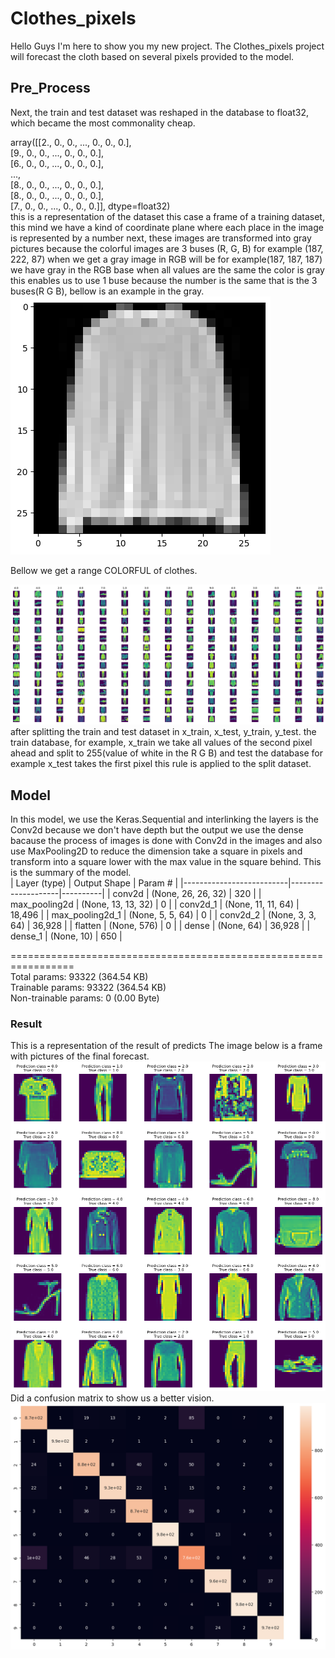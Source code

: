 # Clothes_pixels
Hello Guys I'm here to show you my new project. The Clothes_pixels project will forecast the cloth based on several pixels provided to the model.
## Pre_Process
Next, the train and test dataset was reshaped in the database to float32, which became the most commonality cheap.<br>

array([[2., 0., 0., ..., 0., 0., 0.],<br>
       [9., 0., 0., ..., 0., 0., 0.],<br>
       [6., 0., 0., ..., 0., 0., 0.],<br>
       ...,<br>
       [8., 0., 0., ..., 0., 0., 0.],<br>
       [8., 0., 0., ..., 0., 0., 0.],<br>
       [7., 0., 0., ..., 0., 0., 0.]], dtype=float32)<br>
this is a representation of the dataset this case a frame of a training dataset, this mind we have a kind of coordinate plane where each place in the image is represented by a number 
next, these images are transformed into gray pictures because the colorful images are 3 buses (R, G, B) for example (187, 222, 87) when we get a gray image in RGB will be for example(187, 187, 187)
we have gray in the RGB base when all values are the same the color is gray this enables us to use 1 buse because the number is the same that is the 3 buses(R G B), bellow is an example in the gray.<br>
![cloth_gray](https://github.com/lucasfreire01/Clothes_pixels/blob/f04a0014fe5c316eceb55e180529ce8a2ecf68f5/download.png)<br>

Bellow we get a range COLORFUL of clothes.<br>

![colorful_range](https://github.com/lucasfreire01/Clothes_pixels/blob/main/download1.png)<br>
after splitting the train and test dataset in x_train, x_test, y_train, y_test. the train database, for example, x_train we take all values of the second pixel ahead and split to 255(value of white in the R G B) and test the database for example x_test takes the first pixel this rule is applied to the split dataset.
## Model
In this model, we use the Keras.Sequential and interlinking the layers is the Conv2d because we don't have depth but the output we use the dense bacause the process of images is done with Conv2d in the images and also use MaxPooling2D to reduce the dimension take a square in pixels and transform into a square lower with the max value in the square behind. This is the summary of the model.<br>
| Layer (type)             | Output Shape       | Param #  |
|--------------------------|--------------------|----------|
| conv2d                   | (None, 26, 26, 32)  | 320      |
| max_pooling2d            | (None, 13, 13, 32)  | 0        |
| conv2d_1                 | (None, 11, 11, 64)  | 18,496   |
| max_pooling2d_1          | (None, 5, 5, 64)    | 0        |
| conv2d_2                 | (None, 3, 3, 64)    | 36,928   |
| flatten                  | (None, 576)        | 0        |
| dense                    | (None, 64)         | 36,928   |
| dense_1                  | (None, 10)         | 650      |

=================================================================<br>
Total params: 93322 (364.54 KB)<br>
Trainable params: 93322 (364.54 KB)<br>
Non-trainable params: 0 (0.00 Byte)<br>
### Result
This is a representation of the result of predicts The image below is a frame with pictures of the final forecast.<br>
![result](https://github.com/lucasfreire01/Clothes_pixels/blob/main/download2.png)<br>
Did a confusion matrix to show us a better vision.<br>
![confusion matrix](https://github.com/lucasfreire01/Clothes_pixels/blob/main/download3.png)<br>

